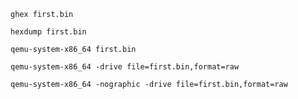 ```
ghex first.bin 
```

```
hexdump first.bin 
```

```
qemu-system-x86_64 first.bin
```

```
qemu-system-x86_64 -drive file=first.bin,format=raw
```

```
qemu-system-x86_64 -nographic -drive file=first.bin,format=raw
```

